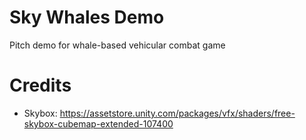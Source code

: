 # Sky Whales Demo
Pitch demo for whale-based vehicular combat game

# Credits
- Skybox: https://assetstore.unity.com/packages/vfx/shaders/free-skybox-cubemap-extended-107400